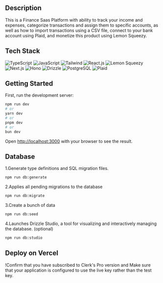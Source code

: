 ## Description
This is a Finance Saas Platform with ability to track your income and expenses, categorize transactions and assign them to specific accounts, as well as how to import transactions using a CSV file, connect to your bank account using Plaid, and monetize this product using Lemon Squeezy.

## Tech Stack
![TypeScript](https://img.shields.io/badge/TypeScript-007ACC?style=for-the-badge&logo=typescript&logoColor=white)
![JavaScript](https://img.shields.io/badge/JavaScript-F7DF1E?style=for-the-badge&logo=javascript&logoColor=black)
![Tailwind](https://img.shields.io/badge/Tailwind-06B6D4?style=for-the-badge&logo=tailwindcss&logoColor=white)
![React.js](https://img.shields.io/badge/React-61DAFB?style=for-the-badge&logo=react&logoColor=black)
![Lemon Squeezy](https://img.shields.io/badge/lemonSqueezy.js-FFC233?style=for-the-badge&logo=lemonsqueezy&logoColor=black)
![Next.js](https://img.shields.io/badge/Next.js-white?style=for-the-badge&logo=next.js&logoColor=000000)
![Hono](https://img.shields.io/badge/Hono-E36002?style=for-the-badge&logo=hono&logoColor=white)
![Drizzle](https://img.shields.io/badge/Drizzle-C5F74F?style=for-the-badge&logo=drizzle&logoColor=black)
![PostgreSQL](https://img.shields.io/badge/PostgreSQL-316192?style=for-the-badge&logo=postgresql&logoColor=white)
![Plaid](https://img.shields.io/badge/Plaid-green?style=for-the-badge&logo=plaid&logoColor=white)

<!-- ![Docker](https://img.shields.io/badge/Docker-2CA5E0?style=for-the-badge&logo=docker&logoColor=white)
![Git](https://img.shields.io/badge/Git-F05032?style=for-the-badge&logo=git&logoColor=white)
![CI/CD](https://img.shields.io/badge/CI/CD-007BFF?style=for-the-badge&logo=githubactions&logoColor=white) -->

## Getting Started
First, run the development server:
```bash
npm run dev
# or
yarn dev
# or
pnpm dev
# or
bun dev
```

Open [http://localhost:3000](http://localhost:3000) with your browser to see the result.

## Database
1.Generate type definitions and SQL migration files.
```bash
npm run db:generate
```

2.Applies all pending migrations to the database
```bash
npm run db:migrate
```
3.Create a bunch of data
```bash
npm run db:seed
```

4.Launches Drizzle Studio, a tool for visualizing and interactively managing the database. (optional)
```bash
npm run db:studio
```

## Deploy on Vercel
!Confirm that you have subscribed to Clerk's Pro version and Make sure that your application is configured to use the live key rather than the test key.